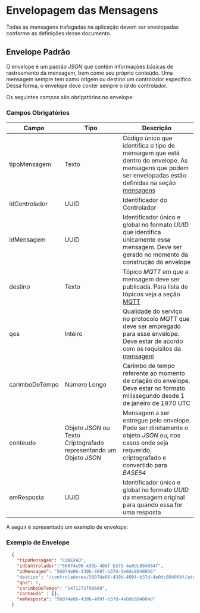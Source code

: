 # Envelopagem das Mensagens

Todas as mensagens trafegadas na aplicação devem ser envelopadas conforme as definições desse documento.

## Envelope Padrão
O envelope é um padrão _JSON_ que contém informações básicas de rastreamento da mensagem, bem como seu próprio conteúdo. Uma mensagem sempre tem como origem ou destino um controlador específico. Dessa forma, o envelope deve conter sempre o _id_ do controlador.

Os seguintes campos são obrigatórios no envelope:

### Campos Obrigatórios

| Campo| Tipo | Descrição |
| ------------ | ------------- | ------------ |
| tipoMensagem | Texto  | Código único que identifica o tipo de mensagem que está dentro do envelope. As mensagens que podem ser envelopadas estão definidas na seção [mensagens](comunicacao/mensagens.md) |
| idControlador | UUID | Identificador do Controlador |
| idMensagem | UUID  | Identificador único e global no formato _UUID_ que identifica unicamente essa mensagem. Deve ser gerado no momento da construção do envelope |
| destino | Texto  | Tópico _MQTT_ em que a mensagem deve ser publicada. Para lista de tópicos veja a seção [MQTT](comunicacao/mqtt) |
| qos | Inteiro | Qualidade do serviço no protocolo _MQTT_ que deve ser empregado para esse envelope. Deve estar de acordo com os requisitos da [mensagem](comunicacao/mensagens.md) |
| carimboDeTempo | Número Longo | Carimbo de tempo referente ao momento de criação do envelope. Deve estar no formato milissegundo desde 1 de janeiro de 1970 UTC|
| conteudo | Objeto _JSON_ ou Texto Criptografado representando um Objeto _JSON_ | Mensagem a ser entregue pelo envelope. Pode ser diretamente o objeto _JSON_ ou, nos casos onde seja requerido, criptografado e convertido para _BASE64_|
| emResposta | UUID | Identificador único e global no formato _UUID_ da mensagem original para quando essa for uma resposta |



A seguir é apresentado um exemplo de envelope:

### Exemplo de Envelope

```JSON
  {
    "tipoMensagem": "CONEXAO",
    "idControlador":"56074e06-439b-409f-b37d-4e0dc884084f",
    "idMensagem": "56074e06-439b-409f-b37d-4e0dc8840856"
    "destino": "/controladores/56074e06-439b-409f-b37d-4e0dc884084f/atualizarConfiguracoes",
    "qos": 1,
    "carimboDeTempo": "1471272798600",
    "conteudo" : {},
    "emResposta": "56074e06-439b-409f-b37d-4e0dc884084d"
  }
```

